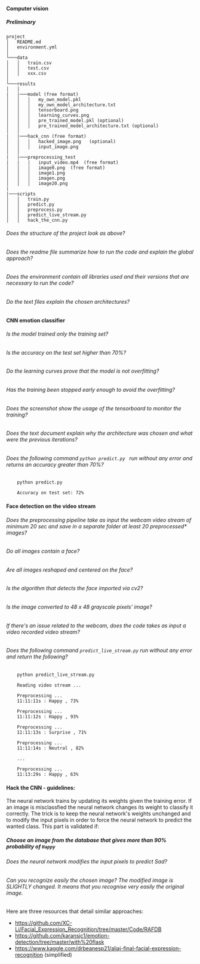 #### Computer vision

##### Preliminary

```
project
│   README.md
│   environment.yml
│
└───data
│   │   train.csv
│   │   test.csv
│   │   xxx.csv
│
└───results
│   │
|   |───model (free format)
│   │   │   my_own_model.pkl
│   │   │   my_own_model_architecture.txt
│   │   │   tensorboard.png
│   │   │   learning_curves.png
│   │   │   pre_trained_model.pkl (optional)
│   │   │   pre_trained_model_architecture.txt (optional)
│   │
|   |───hack_cnn (free format)
│   │   │   hacked_image.png   (optional)
│   │   │   input_image.png
│   │
|   |───preprocessing_test
|   |   |   input_video.mp4  (free format)
│   │   │   image0.png  (free format)
│   │   │   image1.png
│   │   │   imagen.png
│   │   │   image20.png
|
|───scripts
│   │   train.py
│   │   predict.py
│   │   preprocess.py
│   │   predict_live_stream.py
│   │   hack_the_cnn.py

```

###### Does the structure of the project look as above?

###### Does the readme file summarize how to run the code and explain the global approach?

###### Does the environment contain all libraries used and their versions that are necessary to run the code?

###### Do the text files explain the chosen architectures?

#### CNN emotion classifier

###### Is the model trained only the training set?

###### Is the accuracy on the test set higher than 70%?

###### Do the learning curves prove that the model is not overfitting?

###### Has the training been stopped early enough to avoid the overfitting?

###### Does the screenshot show the usage of the tensorboard to monitor the training?

###### Does the text document explain why the architecture was chosen and what were the previous iterations?

###### Does the following command `python predict.py ` run without any error and returns an accuracy greater than 70%?

```prompt
    python predict.py

    Accuracy on test set: 72%

```

#### Face detection on the video stream

###### Does the preprocessing pipeline take as input the webcam video stream of minimum 20 sec and save in a separate folder at least 20 preprocessed\* images?

###### Do all images contain a face?

###### Are all images reshaped and centered on the face?

###### Is the algorithm that detects the face imported via cv2?

###### Is the image converted to 48 x 48 grayscale pixels' image?

###### If there's an issue related to the webcam, does the code takes as input a video recorded video stream?

###### Does the following command `predict_live_stream.py` run without any error and return the following?

```prompt
    python predict_live_stream.py

    Reading video stream ...

    Preprocessing ...
    11:11:11s : Happy , 73%

    Preprocessing ...
    11:11:12s : Happy , 93%

    Preprocessing ...
    11:11:13s : Surprise , 71%

    Preprocessing ...
    11:11:14s : Neutral , 82%

    ...

    Preprocessing ...
    11:13:29s : Happy , 63%
```

#### Hack the CNN - guidelines:

The neural network trains by updating its weights given the training error. If an image is misclassfied the neural network changes its weight to classify it correctly. The trick is to keep the neural network's weights unchanged and to modify the input pixels in order to force the neural network to predict the wanted class.
This part is validated if:

##### Choose an image from the database that gives more than 90% probability of `Happy`

###### Does the neural network modifies the input pixels to predict Sad?

###### Can you recognize easily the chosen image? The modified image is SLIGHTLY changed. It means that you recognise very easily the original image.

Here are three resources that detail similar approaches:

- https://github.com/XC-Li/Facial_Expression_Recognition/tree/master/Code/RAFDB
- https://github.com/karansjc1/emotion-detection/tree/master/with%20flask
- https://www.kaggle.com/drbeanesp21/aliaj-final-facial-expression-recognition (simplified)
